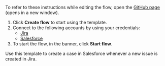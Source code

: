 To refer to these instructions while editing the flow, open the [GitHub page](https://github.com/ot4i/app-connect-templates/tree/master/resources/markdown/Create%20a%20case%20in%20Salesforce%20whenever%20a%20new%20issue%20is%20created%20in%20Jira_instructions.md) (opens in a new window).

1. Click **Create flow** to start using the template.
2. Connect to the following accounts by using your credentials:
   - [Jira](https://www.ibm.com/docs/en/app-connect/containers_cd?topic=apps-jira) 
   - [Salesforce](https://www.ibm.com/docs/en/app-connect/containers_cd?topic=apps-salesforce)
3. To start the flow, in the banner, click **Start flow**.

Use this template to create a case in Salesforce whenever a new issue is created in Jira.




